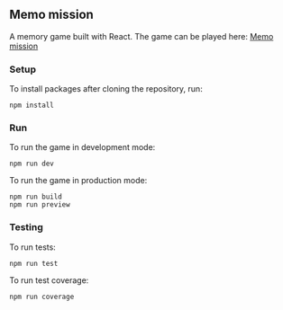 ## Memo mission

A memory game built with React. The game can be played here: [Memo mission](https://memo-mission.vercel.app/)

### Setup

To install packages after cloning the repository, run:

```
npm install
```

### Run

To run the game in development mode:

```
npm run dev
```

To run the game in production mode:

```
npm run build
npm run preview
```

### Testing

To run tests:

```
npm run test
```

To run test coverage:

```
npm run coverage
```
